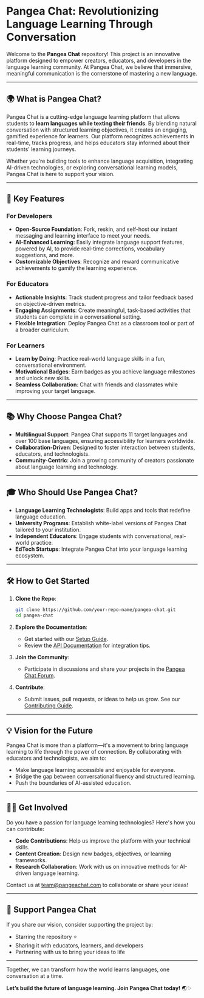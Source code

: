 # Pangea Chat: Revolutionizing Language Learning Through Conversation

Welcome to the **Pangea Chat** repository! This project is an innovative platform designed to empower creators, educators, and developers in the language learning community. At Pangea Chat, we believe that immersive, meaningful communication is the cornerstone of mastering a new language.

---

## 🌍 **What is Pangea Chat?**

Pangea Chat is a cutting-edge language learning platform that allows students to **learn languages while texting their friends**. By blending natural conversation with structured learning objectives, it creates an engaging, gamified experience for learners. Our platform recognizes achievements in real-time, tracks progress, and helps educators stay informed about their students' learning journeys.

Whether you're building tools to enhance language acquisition, integrating AI-driven technologies, or exploring conversational learning models, Pangea Chat is here to support your vision.

---

## 🚀 **Key Features**

### **For Developers**
- **Open-Source Foundation**: Fork, reskin, and self-host our instant messaging and learning interface to meet your needs.
- **AI-Enhanced Learning**: Easily integrate language support features, powered by AI, to provide real-time corrections, vocabulary suggestions, and more.
- **Customizable Objectives**: Recognize and reward communicative achievements to gamify the learning experience.

### **For Educators**
- **Actionable Insights**: Track student progress and tailor feedback based on objective-driven metrics.
- **Engaging Assignments**: Create meaningful, task-based activities that students can complete in a conversational setting.
- **Flexible Integration**: Deploy Pangea Chat as a classroom tool or part of a broader curriculum.

### **For Learners**
- **Learn by Doing**: Practice real-world language skills in a fun, conversational environment.
- **Motivational Badges**: Earn badges as you achieve language milestones and unlock new skills.
- **Seamless Collaboration**: Chat with friends and classmates while improving your target language.

---

## 📚 **Why Choose Pangea Chat?**

- **Multilingual Support**: Pangea Chat supports 11 target languages and over 100 base languages, ensuring accessibility for learners worldwide.
- **Collaboration-Driven**: Designed to foster interaction between students, educators, and technologists.
- **Community-Centric**: Join a growing community of creators passionate about language learning and technology.

---

## 🎓 **Who Should Use Pangea Chat?**

- **Language Learning Technologists**: Build apps and tools that redefine language education.
- **University Programs**: Establish white-label versions of Pangea Chat tailored to your institution.
- **Independent Educators**: Engage students with conversational, real-world practice.
- **EdTech Startups**: Integrate Pangea Chat into your language learning ecosystem.

---

## 🛠️ **How to Get Started**

1. **Clone the Repo**:
   ```bash
   git clone https://github.com/your-repo-name/pangea-chat.git
   cd pangea-chat
   ```

2. **Explore the Documentation**:
   - Get started with our [Setup Guide](docs/SETUP.md).
   - Review the [API Documentation](docs/API.md) for integration tips.

3. **Join the Community**:
   - Participate in discussions and share your projects in the [Pangea Chat Forum](https://forum.pangeachat.com).

4. **Contribute**:
   - Submit issues, pull requests, or ideas to help us grow. See our [Contributing Guide](docs/CONTRIBUTING.md).

---

## 💡 **Vision for the Future**

Pangea Chat is more than a platform—it's a movement to bring language learning to life through the power of connection. By collaborating with educators and technologists, we aim to:

- Make language learning accessible and enjoyable for everyone.
- Bridge the gap between conversational fluency and structured learning.
- Push the boundaries of AI-assisted education.

---

## 🧑‍💻 **Get Involved**

Do you have a passion for language learning technologies? Here's how you can contribute:

- **Code Contributions**: Help us improve the platform with your technical skills.
- **Content Creation**: Design new badges, objectives, or learning frameworks.
- **Research Collaboration**: Work with us on innovative methods for AI-driven language learning.

Contact us at [team@pangeachat.com](mailto:team@pangeachat.com) to collaborate or share your ideas!

---

## 🌟 **Support Pangea Chat**

If you share our vision, consider supporting the project by:

- Starring the repository ⭐
- Sharing it with educators, learners, and developers
- Partnering with us to bring your ideas to life

---

Together, we can transform how the world learns languages, one conversation at a time.  

**Let’s build the future of language learning. Join Pangea Chat today!** 🌏✨
